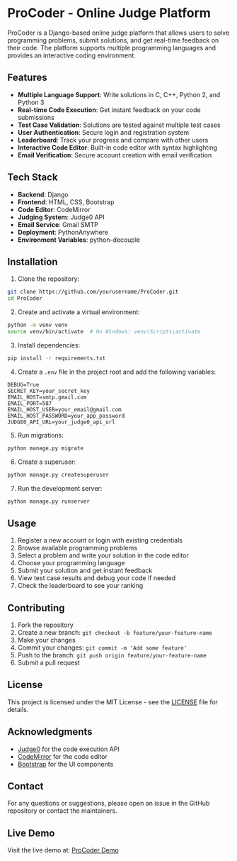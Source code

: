# ProCoder - Online Judge Platform

ProCoder is a Django-based online judge platform that allows users to solve programming problems, submit solutions, and get real-time feedback on their code. The platform supports multiple programming languages and provides an interactive coding environment.

## Features

- **Multiple Language Support**: Write solutions in C, C++, Python 2, and Python 3
- **Real-time Code Execution**: Get instant feedback on your code submissions
- **Test Case Validation**: Solutions are tested against multiple test cases
- **User Authentication**: Secure login and registration system
- **Leaderboard**: Track your progress and compare with other users
- **Interactive Code Editor**: Built-in code editor with syntax highlighting
- **Email Verification**: Secure account creation with email verification

## Tech Stack

- **Backend**: Django
- **Frontend**: HTML, CSS, Bootstrap
- **Code Editor**: CodeMirror
- **Judging System**: Judge0 API
- **Email Service**: Gmail SMTP
- **Deployment**: PythonAnywhere
- **Environment Variables**: python-decouple

## Installation

1. Clone the repository:
```bash
git clone https://github.com/yourusername/ProCoder.git
cd ProCoder
```

2. Create and activate a virtual environment:
```bash
python -m venv venv
source venv/bin/activate  # On Windows: venv\Scripts\activate
```

3. Install dependencies:
```bash
pip install -r requirements.txt
```

4. Create a `.env` file in the project root and add the following variables:
```
DEBUG=True
SECRET_KEY=your_secret_key
EMAIL_HOST=smtp.gmail.com
EMAIL_PORT=587
EMAIL_HOST_USER=your_email@gmail.com
EMAIL_HOST_PASSWORD=your_app_password
JUDGE0_API_URL=your_judge0_api_url
```

5. Run migrations:
```bash
python manage.py migrate
```

6. Create a superuser:
```bash
python manage.py createsuperuser
```

7. Run the development server:
```bash
python manage.py runserver
```

## Usage

1. Register a new account or login with existing credentials
2. Browse available programming problems
3. Select a problem and write your solution in the code editor
4. Choose your programming language
5. Submit your solution and get instant feedback
6. View test case results and debug your code if needed
7. Check the leaderboard to see your ranking

## Contributing

1. Fork the repository
2. Create a new branch: `git checkout -b feature/your-feature-name`
3. Make your changes
4. Commit your changes: `git commit -m 'Add some feature'`
5. Push to the branch: `git push origin feature/your-feature-name`
6. Submit a pull request

## License

This project is licensed under the MIT License - see the [LICENSE](LICENSE) file for details.

## Acknowledgments

- [Judge0](https://judge0.com/) for the code execution API
- [CodeMirror](https://codemirror.net/) for the code editor
- [Bootstrap](https://getbootstrap.com/) for the UI components

## Contact

For any questions or suggestions, please open an issue in the GitHub repository or contact the maintainers.

## Live Demo

Visit the live demo at: [ProCoder Demo](https://your-demo-url.com) 
